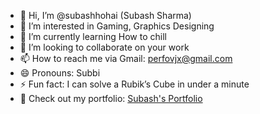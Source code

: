 - 👋 Hi, I’m @subashhohai (Subash Sharma)
- 👀 I’m interested in Gaming, Graphics Designing
- 🌱 I’m currently learning How to chill
- 💞️ I’m looking to collaborate on your work
- 📫 How to reach me via Gmail: perfovjx@gmail.com
- 😄 Pronouns: Subbi
- ⚡ Fun fact: I can solve a Rubik’s Cube in under a minute
- 🔗 Check out my portfolio: [Subash's Portfolio](https://subashportfolio27.netlify.app/#projects)

<!---
subashhohai/subashhohai is a ✨ special ✨ repository because its `README.md` (this file) appears on your GitHub profile.
You can click the Preview link to take a look at your changes.
--->
